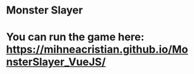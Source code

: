 # Monster Slayer
# You can run the game here: https://mihneacristian.github.io/MonsterSlayer_VueJS/
